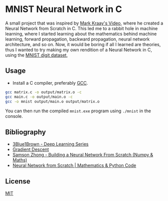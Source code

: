 # MNIST Neural Network in C

A small project that was inspired by [Mark Kraay's Video](https://www.youtube.com/watch?v=ReOxVMxS83o), where he created a Neural Network from Scratch in C. This led me to a rabbit hole in machine learning, where I started learning about the mathematics behind machine learning, forward propagation, backward propagation, neural network architecture, and so on. Now, it would be boring if all I learned are theories, thus I wanted to try making my own rendition of a Neural Network in C, using the [MNIST digit dataset](https://git-disl.github.io/GTDLBench/datasets/mnist_datasets/),

## Usage

- Install a C compiler, preferably [GCC](https://sourceforge.net/projects/mingw-w64/).

```bash
gcc matrix.c -o output/matrix.o -c
gcc main.c -o output/main.o -c
gcc -o mnist output/main.o output/matrix.o
```
You can then run the compiled `mnist.exe` program using `./mnist` in the console.

## Bibliography
- [3Blue1Brown - Deep Learning Series](https://www.youtube.com/watch?v=aircAruvnKk&list=PLZHQObOWTQDNU6R1_67000Dx_ZCJB-3pi&index=1)
- [Gradient Descent](https://vitalflux.com/gradient-descent-explained-simply-with-examples/)
- [Samson Zhong - Building a Neural Network From Scratch (Numpy & Maths)](https://www.youtube.com/watch?v=w8yWXqWQYmU&t=1612s)
- [Neural Network from Scratch | Mathematics & Python Code](https://www.youtube.com/watch?v=pauPCy_s0Ok)

## License
[MIT](https://github.com/LaplaceXD/mnist-neural-network/blob/master/LICENSE)